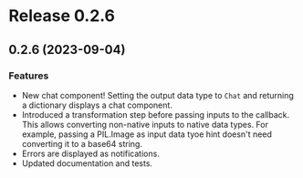 # Release 0.2.6

## 0.2.6 (2023-09-04)

### Features

- New chat component! Setting the output data type to `Chat` and returning a dictionary displays a chat component.
- Introduced a transformation step before passing inputs to the callback. This allows converting non-native inputs to native data types. For example, passing a PIL.Image as input data tyoe hint doesn't need converting it to a base64 string.
- Errors are displayed as notifications.
- Updated documentation and tests. 